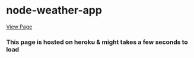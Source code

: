 # node-weather-app

[View Page](https://minm333-node-weather-app.herokuapp.com/)
### This page is hosted on heroku & might takes a few seconds to load
